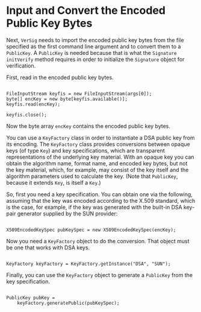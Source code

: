 
# Input and Convert the Encoded Public Key Bytes

Next, `VerSig` needs to import the encoded public key bytes from the file specified as the first command line argument and to convert them to a `PublicKey`. A `PublicKey` is needed because that is what the `Signature` `initVerify` method requires in order to initialize the `Signature` object for verification.

First, read in the encoded public key bytes.

```

FileInputStream keyfis = new FileInputStream(args[0]);
byte[] encKey = new byte[keyfis.available()];  
keyfis.read(encKey);

keyfis.close();

```

Now the byte array `encKey` contains the encoded public key bytes.

You can use a `KeyFactory` class in order to instantiate a DSA public key from its encoding. The `KeyFactory` class provides conversions between opaque keys (of type `Key`) and key specifications, which are transparent representations of the underlying key material. With an opaque key you can obtain the algorithm name, format name, and encoded key bytes, but not the key material, which, for example, may consist of the key itself and the algorithm parameters used to calculate the key. (Note that `PublicKey`, because it extends `Key`, is itself a `Key`.)

So, first you need a key specification. You can obtain one via the following, assuming that the key was encoded according to the X.509 standard, which is the case, for example, if the key was generated with the built-in DSA key-pair generator supplied by the SUN provider:

```

X509EncodedKeySpec pubKeySpec = new X509EncodedKeySpec(encKey);

```

Now you need a `KeyFactory` object to do the conversion. That object must be one that works with DSA keys.

```

KeyFactory keyFactory = KeyFactory.getInstance("DSA", "SUN");

```

Finally, you can use the `KeyFactory` object to generate a `PublicKey` from the key specification.

```

PublicKey pubKey =
    keyFactory.generatePublic(pubKeySpec);

```

